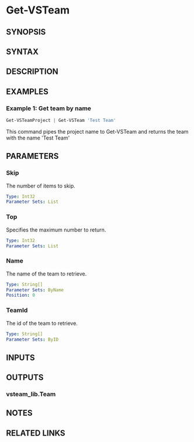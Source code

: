 <!-- #include "./common/header.md" -->

# Get-VSTeam

## SYNOPSIS

<!-- #include "./synopsis/Get-VSTeam.md" -->

## SYNTAX

## DESCRIPTION

<!-- #include "./synopsis/Get-VSTeam.md" -->

## EXAMPLES

### Example 1: Get team by name

```powershell
Get-VSTeamProject | Get-VSTeam 'Test Team'
```

This command pipes the project name to Get-VSTeam and returns the team with the name 'Test Team'

## PARAMETERS

### Skip

The number of items to skip.

```yaml
Type: Int32
Parameter Sets: List
```

### Top

Specifies the maximum number to return.

```yaml
Type: Int32
Parameter Sets: List
```

### Name

The name of the team to retrieve.

```yaml
Type: String[]
Parameter Sets: ByName
Position: 0
```

### TeamId

The id of the team to retrieve.

```yaml
Type: String[]
Parameter Sets: ByID
```

<!-- #include "./params/projectName.md" -->

## INPUTS

## OUTPUTS

### vsteam_lib.Team

## NOTES

<!-- #include "./common/prerequisites.md" -->

## RELATED LINKS

<!-- #include "./common/related.md" -->
